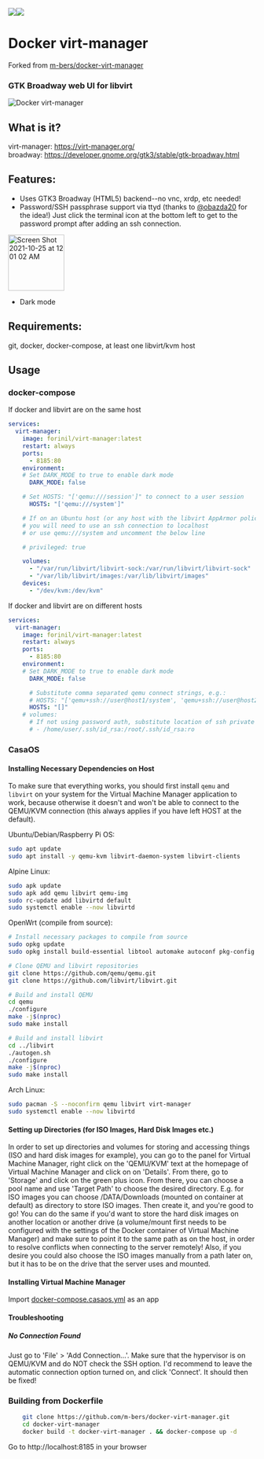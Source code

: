 [![](https://github.com/forinil/docker-virt-manager/workflows/docker%20build/badge.svg)](https://github.com/forinil/docker-virt-manager/actions/workflows/deploy.yml)[![](https://img.shields.io/docker/pulls/forinil/virt-manager)](https://hub.docker.com/r/forinil/virt-manager)

# Docker virt-manager

Forked from [m-bers/docker-virt-manager](https://github.com/m-bers/docker-virt-manager)

### GTK Broadway web UI for libvirt

![Docker virt-manager](docker-virt-manager.gif)

## What is it?

virt-manager: https://virt-manager.org/  
broadway: https://developer.gnome.org/gtk3/stable/gtk-broadway.html


## Features:

* Uses GTK3 Broadway (HTML5) backend--no vnc, xrdp, etc needed!
* Password/SSH passphrase support via ttyd (thanks to [@obazda20](https://github.com/obazda20/docker-virt-manager) for the idea!) Just click the terminal icon at the bottom left to get to the password prompt after adding an ssh connection. 
<img width="114" alt="Screen Shot 2021-10-25 at 12 01 02 AM" src="https://user-images.githubusercontent.com/4750774/138649110-73c097cc-b054-424c-8fa0-d0c23540b499.png">

* Dark mode

## Requirements:

git, docker, docker-compose, at least one libvirt/kvm host

## Usage

### docker-compose

If docker and libvirt are on the same host

```yaml
services: 
  virt-manager:
    image: forinil/virt-manager:latest
    restart: always
    ports:
      - 8185:80
    environment:
    # Set DARK_MODE to true to enable dark mode
      DARK_MODE: false

    # Set HOSTS: "['qemu:///session']" to connect to a user session
      HOSTS: "['qemu:///system']"

    # If on an Ubuntu host (or any host with the libvirt AppArmor policy,
    # you will need to use an ssh connection to localhost
    # or use qemu:///system and uncomment the below line

    # privileged: true

    volumes:
      - "/var/run/libvirt/libvirt-sock:/var/run/libvirt/libvirt-sock"
      - "/var/lib/libvirt/images:/var/lib/libvirt/images"
    devices:
      - "/dev/kvm:/dev/kvm"
```

If docker and libvirt are on different hosts

```yaml
services: 
  virt-manager:
    image: forinil/virt-manager:latest
    restart: always
    ports:
      - 8185:80
    environment:
    # Set DARK_MODE to true to enable dark mode
      DARK_MODE: false

      # Substitute comma separated qemu connect strings, e.g.: 
      # HOSTS: "['qemu+ssh://user@host1/system', 'qemu+ssh://user@host2/system']"
      HOSTS: "[]"
    # volumes:
      # If not using password auth, substitute location of ssh private key, e.g.:
      # - /home/user/.ssh/id_rsa:/root/.ssh/id_rsa:ro
```

### CasaOS

#### Installing Necessary Dependencies on Host

To make sure that everything works, you should first install ``qemu`` and ``libvirt`` on your system for the Virtual Machine Manager application to work, because otherwise it doesn't and won't be able to connect to the QEMU/KVM connection (this always applies if you have left HOST at the default).

Ubuntu/Debian/Raspberry Pi OS:

```bash
sudo apt update
sudo apt install -y qemu-kvm libvirt-daemon-system libvirt-clients
```

Alpine Linux:

```bash
sudo apk update
sudo apk add qemu libvirt qemu-img
sudo rc-update add libvirtd default
sudo systemctl enable --now libvirtd
```

OpenWrt (compile from source):

```bash
# Install necessary packages to compile from source
sudo opkg update
sudo opkg install build-essential libtool automake autoconf pkg-config libudev-dev libnl-tiny-dev glib2-dev libssl-dev

# Clone QEMU and libvirt repositories
git clone https://github.com/qemu/qemu.git
git clone https://github.com/libvirt/libvirt.git

# Build and install QEMU
cd qemu
./configure
make -j$(nproc)
sudo make install

# Build and install libvirt
cd ../libvirt
./autogen.sh
./configure
make -j$(nproc)
sudo make install
```

Arch Linux:

```bash
sudo pacman -S --noconfirm qemu libvirt virt-manager
sudo systemctl enable --now libvirtd
```

#### Setting up Directories (for ISO Images, Hard Disk Images etc.)

In order to set up directories and volumes for storing and accessing things (ISO and hard disk images for example), you can go to the panel for Virtual Machine Manager, right click on the 'QEMU/KVM' text at the homepage of Virtual Machine Manager and click on on 'Details'. From there, go to 'Storage' and click on the green plus icon. From there, you can choose a pool name and use 'Target Path' to choose the desired directory. E.g. for ISO images you can choose /DATA/Downloads (mounted on container at default) as directory to store ISO images. Then create it, and you're good to go! You can do the same if you'd want to store the hard disk images on another location or another drive (a volume/mount first needs to be configured with the settings of the Docker container of Virtual Machine Manager) and make sure to point it to the same path as on the host, in order to resolve conflicts when connecting to the server remotely! Also, if you desire you could also choose the ISO images manually from a path later on, but it has to be on the drive that the server uses and mounted.

#### Installing Virtual Machine Manager

Import [docker-compose.casaos.yml](https://github.com/Forinil/docker-virt-manager/blob/main/docker-compose.casaos.yml) as an app

#### Troubleshooting

##### No Connection Found

Just go to 'File' > 'Add Connection...'. Make sure that the hypervisor is on QEMU/KVM and do NOT check the SSH option. I'd recommend to leave the automatic connection option turned on, and click 'Connect'. It should then be fixed!

### Building from Dockerfile

```bash
    git clone https://github.com/m-bers/docker-virt-manager.git
    cd docker-virt-manager
    docker build -t docker-virt-manager . && docker-compose up -d
```

Go to http://localhost:8185 in your browser
